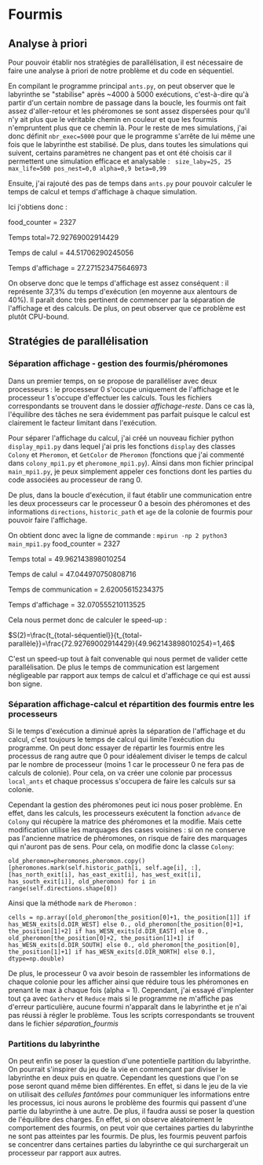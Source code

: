 # Fourmis


## Analyse à priori
Pour pouvoir établir nos stratégies de parallélisation, il est nécessaire de faire une analyse à priori de notre problème et du code en séquentiel. 

En compilant le programme principal `ants.py`, on peut observer que le labyrinthe se "stabilise" après ~4000 à 5000 exécutions, c'est-à-dire qu'à partir d'un certain nombre de passage dans la boucle, les fourmis ont fait assez d'aller-retour et les phéromones se sont assez dispersées pour qu'il n'y ait plus que le véritable chemin en couleur et que les fourmis n'empruntent plus que ce chemin là. 
Pour le reste de mes simulations, j'ai donc définit `nbr_exec=5000` pour que le programme s'arrête de lui même une fois que le labyrinthe est stabilisé.
De plus, dans toutes les simulations qui suivent, certains paramètres ne changent pas et ont été choisis car il permettent une simulation efficace et analysable :
`
size_laby=25, 25
max_life=500
pos_nest=0,0
alpha=0,9
beta=0,99`

Ensuite, j'ai rajouté des pas de temps dans `ants.py` pour pouvoir calculer le temps de calcul et temps d'affichage à chaque simulation. 

Ici j'obtiens donc :

food_counter = 2327

Temps total=72.92769002914429

Temps de calul = 44.51706290245056

Temps d'affichage = 27.271523475646973

On observe donc que le temps d'affichage est assez conséquent : il représente 37,3% du temps d'exécution (en moyenne aux alentours de 40%). Il paraît donc très pertinent de commencer par la séparation de l'affichage et des calculs. 
De plus, on peut observer que ce problème est plutôt CPU-bound.

## Stratégies de parallélisation 

### Séparation affichage - gestion des fourmis/phéromones

Dans un premier temps, on se propose de paralléliser avec deux processeurs : le processeur 0 s'occupe uniquement de l'affichage et le processeur 1 s'occupe d'effectuer les calculs. Tous les fichiers correspondants se trouvent dans le dossier *affichage-reste*.
Dans ce cas là, l'équilibre des tâches ne sera évidemment pas parfait puisque le calcul est clairement le facteur limitant dans l'exécution.

Pour séparer l'affichage du calcul, j'ai créé un nouveau fichier python `display_mpi1.py` dans lequel j'ai pris les fonctions `display` des classes `Colony` et `Pheromon`, et `GetColor` de `Pheromon` (fonctions que j'ai commenté dans `colony_mpi1.py` et `pheromone_mpi1.py`). Ainsi dans mon fichier principal `main_mpi1.py`, je peux simplement appeler ces fonctions dont les parties du code associées au processeur de rang 0.

De plus, dans la boucle d'exécution, il faut établir une communication entre les deux processeurs car le processeur 0 a besoin des phéromones et des informations `directions`, `historic_path` et `age` de la colonie de fourmis pour pouvoir faire l'affichage. 

On obtient donc avec la ligne de commande : `mpirun -np 2 python3 main_mpi1.py`
food_counter = 2327

Temps total = 49.962143898010254

Temps de calul = 47.044970750808716

Temps de communication = 2.62005615234375

Temps d'affichage = 32.070555210113525


Cela nous permet donc de calculer le speed-up :

$S(2)=\frac{t_{total-séquentiel}}{t_{total-parallèle}}=\frac{72.92769002914429}{49.962143898010254}=1,46$

C'est un speed-up tout à fait convenable qui nous permet de valider cette parallélisation. De plus le temps de communication est largement négligeable par rapport aux temps de calcul et d'affichage ce qui est aussi bon signe.

### Séparation affichage-calcul et répartition des fourmis entre les processeurs

Si le temps d'exécution a diminué après la séparation de l'affichage et du calcul, c'est toujours le temps de calcul qui limite l'exécution du programme. On peut donc essayer de répartir les fourmis entre les processus de rang autre que 0 pour idéalement diviser le temps de calcul par le nombre de processeur (moins 1 car le processeur 0 ne fera pas de calculs de colonie). Pour cela, on va créer une colonie par processus `local_ants` et chaque processus s'occupera de faire les calculs sur sa colonie. 

Cependant la gestion des phéromones peut ici nous poser problème. En effet, dans les calculs, les processeurs exécutent la fonction `advance` de `Colony` qui récupère la matrice des phéromones et la modifie. Mais cette modification utilise les marquages des cases voisines : si on ne conserve pas l'ancienne matrice de phéromones, on risque de faire des marquages qui n'auront pas de sens. 
Pour cela, on modifie donc la classe `Colony`:

`old_pheromon=pheromones.pheromon.copy()
        [pheromones.mark(self.historic_path[i, self.age[i], :],
                         [has_north_exit[i], has_east_exit[i], has_west_exit[i], has_south_exit[i]], old_pheromon) for i in range(self.directions.shape[0])`

Ainsi que la méthode `mark` de `Pheromon` :

`cells = np.array([old_pheromon[the_position[0]+1, the_position[1]] if has_WESN_exits[d.DIR_WEST] else 0.,
                   old_pheromon[the_position[0]+1, the_position[1]+2] if has_WESN_exits[d.DIR_EAST] else 0.,
                   old_pheromon[the_position[0]+2, the_position[1]+1] if has_WESN_exits[d.DIR_SOUTH] else 0.,
                   old_pheromon[the_position[0], the_position[1]+1] if has_WESN_exits[d.DIR_NORTH] else 0.], dtype=np.double)`

De plus, le processeur 0 va avoir besoin de rassembler les informations de chaque colonie pour les afficher ainsi que réduire tous les phéromones en prenant le max à chaque fois (alpha = 1).
Cependant, j'ai essayé d'implenter tout ça avec `Gatherv` et `Reduce` mais si le programme ne m'affiche pas d'erreur particulière, aucune fourmi n'apparaît dans le labyrinthe et je n'ai pas réussi à régler le problème. Tous les scripts correspondants se trouvent dans le fichier *séparation_fourmis*


### Partitions du labyrinthe
On peut enfin se poser la question d'une potentielle partition du labyrinthe. On pourrait s'inspirer du jeu de la vie en commençant par diviser le labyrinthe en deux puis en quatre. Cependant les questions que l'on se pose seront quand même bien différentes. En effet, si dans le jeu de la vie on utilisait des *cellules fantômes* pour communiquer les informations entre les processus, ici nous aurons le problème des fourmis qui passent d'une partie du labyrinthe à une autre. 
De plus, il faudra aussi se poser la question de l'équilibre des charges. En effet, si on observe aléatoirement le comportement des fourmis, on peut voir que certaines parties du labyrinthe ne sont pas atteintes par les fourmis. De plus, les fourmis peuvent parfois se concentrer dans certaines parties du labyrinthe ce qui surchargerait un processeur par rapport aux autres. 
















